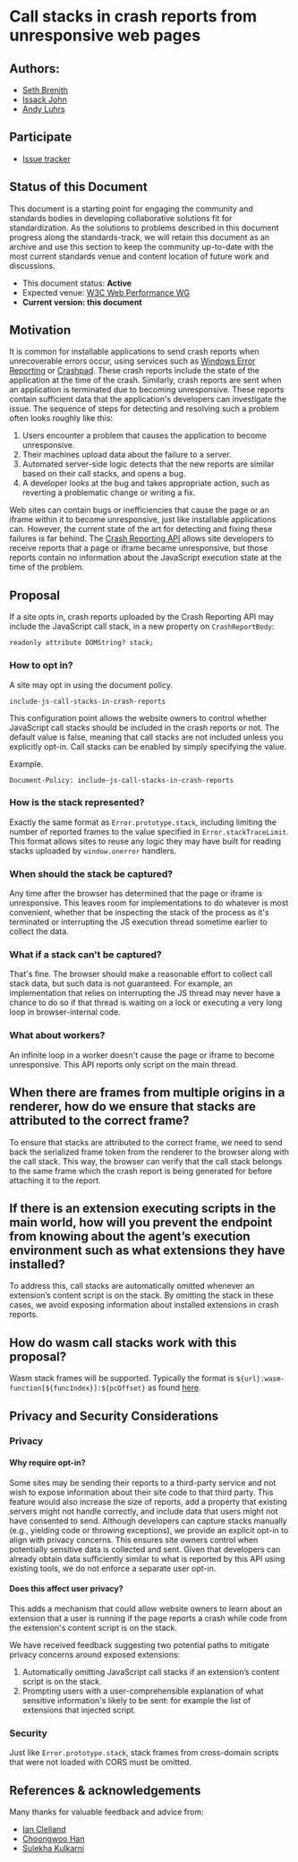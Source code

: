 # Call stacks in crash reports from unresponsive web pages

## Authors: 

- [Seth Brenith](https://github.com/sethbrenith)
- [Issack John](https://github.com/issackjohn)
- [Andy Luhrs](https://github.com/aluhrs13)

## Participate
- [Issue tracker](https://issues.chromium.org/issues/40268201)

## Status of this Document

This document is a starting point for engaging the community and standards bodies in developing collaborative solutions fit for standardization. As the solutions to problems described in this document progress along the standards-track, we will retain this document as an archive and use this section to keep the community up-to-date with the most current standards venue and content location of future work and discussions.
* This document status: **Active**
* Expected venue: [W3C Web Performance WG](https://www.w3.org/webperf/)
* **Current version: this document**

## Motivation

It is common for installable applications to send crash reports when unrecoverable errors occur, using services such as [Windows Error Reporting](https://docs.microsoft.com/en-us/windows/win32/wer/about-wer) or [Crashpad](https://chromium.googlesource.com/crashpad/crashpad/+/refs/heads/main/README.md). These crash reports include the state of the application at the time of the crash. Similarly, crash reports are sent when an application is terminated due to becoming unresponsive. These reports contain sufficient data that the application's developers can investigate the issue. The sequence of steps for detecting and resolving such a problem often looks roughly like this:

1. Users encounter a problem that causes the application to become unresponsive.
1. Their machines upload data about the failure to a server.
1. Automated server-side logic detects that the new reports are similar based on their call stacks, and opens a bug.
1. A developer looks at the bug and takes appropriate action, such as reverting a problematic change or writing a fix.

Web sites can contain bugs or inefficiencies that cause the page or an iframe within it to become unresponsive, just like installable applications can. However, the current state of the art for detecting and fixing these failures is far behind. The [Crash Reporting API](https://wicg.github.io/crash-reporting/) allows site developers to receive reports that a page or iframe became unresponsive, but those reports contain no information about the JavaScript execution state at the time of the problem.

## Proposal

If a site opts in, crash reports uploaded by the Crash Reporting API may include the JavaScript call stack, in a new property on `CrashReportBody`:

```
readonly attribute DOMString? stack;
```

### How to opt in?

A site may opt in using the document policy. 
```
include-js-call-stacks-in-crash-reports
```
This configuration point allows the website owners to control whether JavaScript call stacks should be included in the crash reports or not. The default value is false, meaning that call stacks are not included unless you explicitly opt-in. Call stacks can be enabled by simply specifying the value.

Example.
```
Document-Policy: include-js-call-stacks-in-crash-reports
```


### How is the stack represented?

Exactly the same format as `Error.prototype.stack`, including limiting the number of reported frames to the value specified in `Error.stackTraceLimit`. This format allows sites to reuse any logic they may have built for reading stacks uploaded by `window.onerror` handlers.

### When should the stack be captured?

Any time after the browser has determined that the page or iframe is unresponsive. This leaves room for implementations to do whatever is most convenient, whether that be inspecting the stack of the process as it's terminated or interrupting the JS execution thread sometime earlier to collect the data.

### What if a stack can't be captured?

That's fine. The browser should make a reasonable effort to collect call stack data, but such data is not guaranteed. For example, an implementation that relies on interrupting the JS thread may never have a chance to do so if that thread is waiting on a lock or executing a very long loop in browser-internal code.

### What about workers?

An infinite loop in a worker doesn't cause the page or iframe to become unresponsive. This API reports only script on the main thread.

## When there are frames from multiple origins in a renderer, how do we ensure that stacks are attributed to the correct frame?

To ensure that stacks are attributed to the correct frame, we need to send back the serialized frame token from the renderer to the browser along with the call stack. This way, the browser can verify that the call stack belongs to the same frame which the crash report is being generated for before attaching it to the report.

## If there is an extension executing scripts in the main world, how will you prevent the endpoint from knowing about the agent’s execution environment such as what extensions they have installed?

To address this, call stacks are automatically omitted whenever an extension’s content script is on the stack. By omitting the stack in these cases, we avoid exposing information about installed extensions in crash reports.

## How do wasm call stacks work with this proposal?
Wasm stack frames will be supported. Typically the format is `${url}:wasm-function[${funcIndex}]:${pcOffset}` as found [here](https://webassembly.github.io/spec/web-api/index.html#conventions).

## Privacy and Security Considerations

### Privacy

#### Why require opt-in?

Some sites may be sending their reports to a third-party service and not wish to expose information about their site code to that third party. This feature would also increase the size of reports, add a property that existing servers might not handle correctly, and include data that users might not have consented to send. Although developers can capture stacks manually (e.g., yielding code or throwing exceptions), we provide an explicit opt-in to align with privacy concerns. This ensures site owners control when potentially sensitive data is collected and sent. Given that developers can already obtain data sufficiently similar to what is reported by this API using existing tools, we do not enforce a separate user opt-in.

#### Does this affect user privacy?

This adds a mechanism that could allow website owners to learn about an extension that a user is running if the page reports a crash while code from the extension's content script is on the stack.

We have received feedback suggesting two potential paths to mitigate privacy concerns around exposed extensions:
1. Automatically omitting JavaScript call stacks if an extension’s content script is on the stack.
2. Prompting users with a user-comprehensible explanation of what sensitive information's likely to be sent: for example the list of extensions that injected script.

### Security

Just like `Error.prototype.stack`, stack frames from cross-domain scripts that were not loaded with CORS must be omitted.

## References & acknowledgements

Many thanks for valuable feedback and advice from:

- [Ian Clelland](https://github.com/clelland)
- [Choongwoo Han](https://github.com/tunz)
- [Sulekha Kulkarni](https://github.com/sulekhark)

